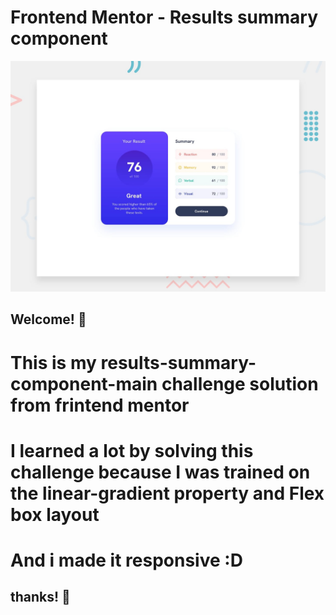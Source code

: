 # Frontend Mentor - Results summary component

![Design preview for the Results summary component coding challenge](./design/desktop-preview.jpg)

## Welcome! 👋

# This is my results-summary-component-main challenge solution from frintend mentor
# I learned a lot by solving this challenge because I was trained on the linear-gradient property and Flex box layout 

# And i made it responsive :D 

## thanks! 👋


